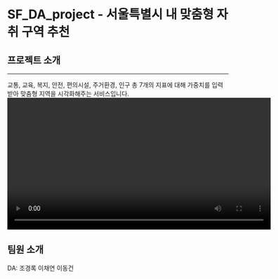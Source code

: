 # SF_DA_project - 서울특별시 내 맞춤형 자취 구역 추천
## 프로젝트 소개
---
교통, 교육, 복지, 안전, 편의시설, 주거환경, 인구 총 7개의 지표에 대해 가중치를 입력받아 맞춤형 지역을 시각화해주는 서비스입니다.
<br>
<video controls width="600">
  <source src="./media/KakaoTalk_20250216_174232048.mp4" type="video/mp4">
</video>

## 팀원 소개
DA: 조경록 이채연 이동건
